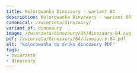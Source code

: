 ```yaml
---
title: Kolorowanka Dinozaury - wariant 84
description: Kolorowanka Dinozaury - wariant 84
canonical: /zwierzeta/dinozaury/
variant_of: dinozaury
image: /zwierzeta/dinozaury/84/dinozaury-84.svg
pdf: /zwierzeta/dinozaury/84/dinozaury-84.pdf
alt: "kolorowanka do druku dinozaury PDF"
tags:
- zwierzeta
- dinozaury
---
```

